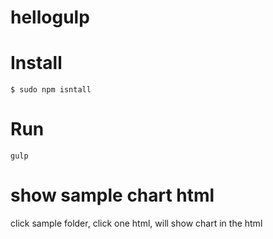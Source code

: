 hellogulp
==========================
# Install
```
$ sudo npm isntall 
```

# Run
```
gulp
```

# show sample chart html
click sample folder, click one html, will show chart in the html


